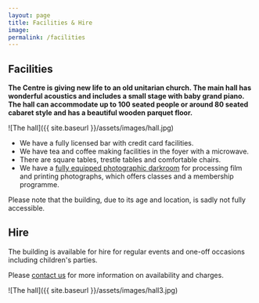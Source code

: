 ```yaml
---
layout: page
title: Facilities & Hire
image:
permalink: /facilities
---
```


## Facilities

**The Centre is giving new life to an old unitarian church. The main hall has wonderful acoustics and includes a small stage with baby grand piano. The hall can accommodate up to 100 seated people or around 80 seated cabaret style and has a beautiful wooden parquet floor.**

![The hall]({{ site.baseurl }}/assets/images/hall.jpg)

- We have a  fully licensed bar with credit card facilities.
- We have tea and coffee making facilities in the foyer with a microwave.
- There are square tables, trestle tables and comfortable chairs.
- We have a [fully equipped photographic darkroom](http://lightbox.photo) for processing film and printing photographs, which offers classes and a membership programme.

Please note that the building, due to its age and location, is sadly not fully accessible.

## Hire

The building is available for hire for regular events and one-off occasions including children's parties.

Please [contact us](hello@westkirbyartscentre.org.uk) for more information on availability and charges.

![The hall]({{ site.baseurl }}/assets/images/hall3.jpg)
